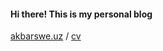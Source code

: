 #### Hi there! This is my personal blog 
<a href="https://akbarswe.uz" ref="noreferrer">akbarswe.uz</a>
/
<a href="https://drive.google.com/file/d/1gXJGbHoiR_cBmOabFvHUoyF5Rr4-W7ot/view?usp=sharing" target="_blank">cv</a>
